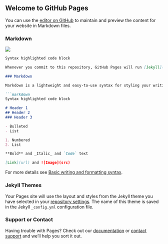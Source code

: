 ## Welcome to GitHub Pages

You can use the [editor on GitHub](https://github.com/Ari1907/Ari1907.githbu.io/edit/gh-pages/index.md) to maintain and preview the content for your website in Markdown files.

### Markdown

![](https://www.elfinanciero.com.mx/resizer/7XFy8rvvWbs0bE6px9z1eTC0cCk=/1440x810/filters:format(jpg):quality(70)/cloudfront-us-east-1.images.arcpublishing.com/elfinanciero/O6UC5XMEIJBV3ESXHULEWFEK2E.jpg) 

```markdown
Syntax highlighted code block

Whenever you commit to this repository, GitHub Pages will run [Jekyll](https://jekyllrb.com/) to rebuild the pages in your site, from the content in your Markdown files.

### Markdown

Markdown is a lightweight and easy-to-use syntax for styling your writing. It includes conventions for

```markdown
Syntax highlighted code block

# Header 1
## Header 2
### Header 3

- Bulleted
- List

1. Numbered
2. List

**Bold** and _Italic_ and `Code` text

[Link](url) and ![Image](src)
```

For more details see [Basic writing and formatting syntax](https://docs.github.com/en/github/writing-on-github/getting-started-with-writing-and-formatting-on-github/basic-writing-and-formatting-syntax).

### Jekyll Themes

Your Pages site will use the layout and styles from the Jekyll theme you have selected in your [repository settings](https://github.com/Ari1907/Ari1907.githbu.io/settings/pages). The name of this theme is saved in the Jekyll `_config.yml` configuration file.

### Support or Contact

Having trouble with Pages? Check out our [documentation](https://docs.github.com/categories/github-pages-basics/) or [contact support](https://support.github.com/contact) and we’ll help you sort it out.

